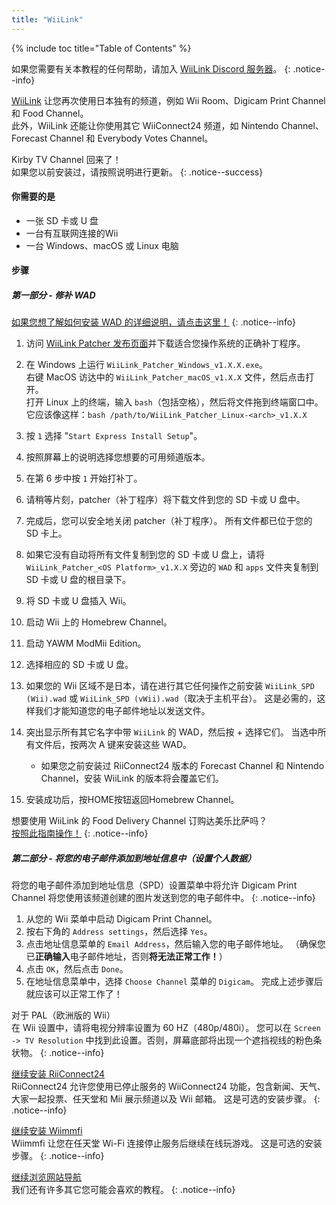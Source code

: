 ```yaml
---
title: "WiiLink"
---
```


{% include toc title="Table of Contents" %}

如果您需要有关本教程的任何帮助，请加入 [WiiLink Discord 服务器](https://discord.gg/wiilink-750581992223146074)。
{: .notice--info}

[WiiLink](https://wiilink24.com/) 让您再次使用日本独有的频道，例如 Wii Room、Digicam Print Channel 和 Food Channel。 <br> 此外，WiiLink 还能让你使用其它 WiiConnect24 频道，如 Nintendo Channel、Forecast Channel 和 Everybody Votes Channel。

Kirby TV Channel 回来了！ <br> 如果您以前安装过，请按照说明进行更新。
{: .notice--success}

#### 你需要的是

- 一张 SD 卡或 U 盘
- 一台有互联网连接的Wii
- 一台 Windows、macOS 或 Linux 电脑

#### 步骤

##### 第一部分 - 修补 WAD

[如果您想了解如何安装 WAD 的详细说明，请点击这里！](yawmme)
{: .notice--info}

1. 访问 [WiiLink Patcher 发布页面](https://github.com/WiiLink24/WiiLink24-Patcher/releases)并下载适合您操作系统的正确补丁程序。
1. 在 Windows 上运行 `WiiLink_Patcher_Windows_v1.X.X.exe`。 <br> 右键 MacOS 访达中的 `WiiLink_Patcher_macOS_v1.X.X` 文件，然后点击打开。 <br> 打开 Linux 上的终端，输入 `bash`（包括空格），然后将文件拖到终端窗口中。 它应该像这样：`bash /path/to/WiiLink_Patcher_Linux-<arch>_v1.X.X`
1. 按 `1` 选择 "`Start Express Install Setup`"。
1. 按照屏幕上的说明选择您想要的可用频道版本。
1. 在第 6 步中按 `1` 开始打补丁。
1. 请稍等片刻，patcher（补丁程序）将下载文件到您的 SD 卡或 U 盘中。
1. 完成后，您可以安全地关闭 patcher（补丁程序）。 所有文件都已位于您的 SD 卡上。
1. 如果它没有自动将所有文件复制到您的 SD 卡或 U 盘上，请将<br>`WiiLink_Patcher_<OS Platform>_v1.X.X` 旁边的 `WAD` 和 `apps` 文件夹复制到 SD 卡或 U 盘的根目录下。
1. 将 SD 卡或 U 盘插入 Wii。
1. 启动 Wii 上的 Homebrew Channel。
1. 启动 YAWM ModMii Edition。
1. 选择相应的 SD 卡或 U 盘。
1. 如果您的 Wii 区域不是日本，请在进行其它任何操作之前安装 `WiiLink_SPD (Wii).wad` 或 `WiiLink_SPD (vWii).wad`（取决于主机平台）。 这是必需的，这样我们才能知道您的电子邮件地址以发送文件。
1. 突出显示所有其它名字中带 `WiiLink` 的 WAD，然后按 + 选择它们。 当选中所有文件后，按两次 A 键来安装这些 WAD。
    - 如果您之前安装过 RiiConnect24 版本的 Forecast Channel 和 Nintendo Channel，安装 WiiLink 的版本将会覆盖它们。

1. 安装成功后，按HOME按钮返回Homebrew Channel。

想要使用 WiiLink 的 Food Delivery Channel 订购达美乐比萨吗？<br>[按照此指南操作！](wiilink-demae-dominos)
{: .notice--info}

##### 第二部分 - 将您的电子邮件添加到地址信息中（设置个人数据）

将您的电子邮件添加到地址信息（SPD）设置菜单中将允许 Digicam Print Channel 将您使用该频道创建的图片发送到您的电子邮件中。
{: .notice--info}

1. 从您的 Wii 菜单中启动 Digicam Print Channel。
2. 按右下角的 `Address settings`，然后选择 `Yes`。
3. 点击地址信息菜单的 `Email Address`，然后输入您的电子邮件地址。 （确保您已**正确输入**电子邮件地址，否则**将无法正常工作！**）
4. 点击 `OK`，然后点击 `Done`。
5. 在地址信息菜单中，选择 `Choose Channel` 菜单的 `Digicam`。 完成上述步骤后就应该可以正常工作了！

对于 PAL（欧洲版的 Wii）<br> 在 Wii 设置中，请将电视分辨率设置为 60 HZ（480p/480i）。 您可以在 `Screen -> TV Resolution` 中找到此设置。否则，屏幕底部将出现一个遮挡视线的粉色条状物。
{: .notice--info}

[继续安装 RiiConnect24](riiconnect24)<br> RiiConnect24 允许您使用已停止服务的 WiiConnect24 功能，包含新闻、天气、大家一起投票、任天堂和 Mii 展示频道以及 Wii 邮箱。 这是可选的安装步骤。
{: .notice--info}

[继续安装 Wiimmfi](wiimmfi)<br> Wiimmfi 让您在任天堂 Wi-Fi 连接停止服务后继续在线玩游戏。 这是可选的安装步骤。
{: .notice--info}

[继续浏览网站导航](site-navigation)<br> 我们还有许多其它您可能会喜欢的教程。
{: .notice--info}
